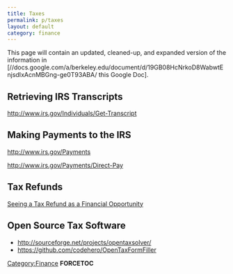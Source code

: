 ```yaml
---
title: Taxes
permalink: p/taxes
layout: default
category: finance
---
```


This page will contain an updated, cleaned-up, and expanded version of the information in \[//docs.google.com/a/berkeley.edu/document/d/19GB08HcNrkoD8WabwtEnjsdIxAcnMBGng-ge0T93ABA/ this Google Doc\].

Retrieving IRS Transcripts
--------------------------

<http://www.irs.gov/Individuals/Get-Transcript>

Making Payments to the IRS
--------------------------

<http://www.irs.gov/Payments>

<http://www.irs.gov/Payments/Direct-Pay>

Tax Refunds
-----------

[Seeing a Tax Refund as a Financial Opportunity](http://www.nytimes.com/2015/04/01/your-money/seeing-a-tax-refund-as-a-financial-opportunity.html)

Open Source Tax Software
------------------------

-   <http://sourceforge.net/projects/opentaxsolver/>
-   <https://github.com/codehero/OpenTaxFormFiller>

[Category:Finance](/Category:Finance "wikilink") __FORCETOC__

